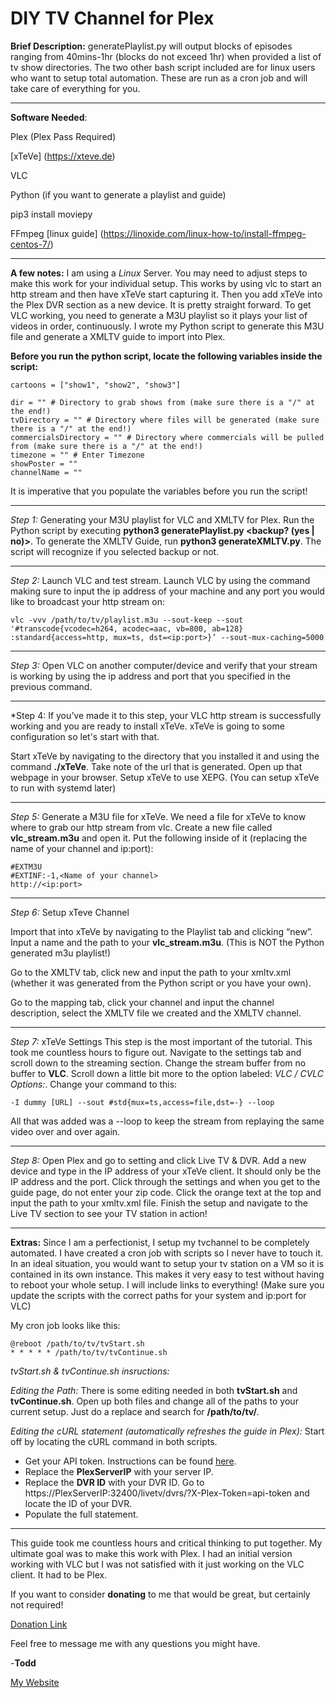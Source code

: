 # DIY TV Channel for Plex

**Brief Description:** generatePlaylist.py will output blocks of episodes ranging from 40mins-1hr (blocks do not exceed 1hr) when provided a list of tv show directories. The two other bash script included are for linux users who want to setup total automation. These are run as a cron job and will take care of everything for you.

---

**Software Needed**:

Plex (Plex Pass Required)

[xTeVe] (https://xteve.de)

VLC

Python (if you want to generate a playlist and guide)

pip3 install moviepy

FFmpeg [linux guide] (https://linoxide.com/linux-how-to/install-ffmpeg-centos-7/)

---

**A few notes:** I am using a *Linux* Server. You may need to adjust steps to make this work for your individual setup. This works by using vlc to start an http stream and then have xTeVe start capturing it. Then you add xTeVe into the Plex DVR section as a new device. It is pretty straight forward. To get VLC working, you need to generate a M3U playlist so it plays your list of videos in order, continuously. I wrote my Python script to generate this M3U file and generate a XMLTV guide to import into Plex.

**Before you run the python script, locate the following variables inside the script:**

```
cartoons = ["show1", "show2", "show3"]

dir = "" # Directory to grab shows from (make sure there is a "/" at the end!)
tvDirectory = "" # Directory where files will be generated (make sure there is a "/" at the end!)
commercialsDirectory = "" # Directory where commercials will be pulled from (make sure there is a "/" at the end!)
timezone = "" # Enter Timezone
showPoster = ""
channelName = ""
```

It is imperative that you populate the variables before you run the script!

---

*Step 1:* Generating your M3U playlist for VLC and XMLTV for Plex. Run the Python script by executing **python3 generatePlaylist.py <backup? (yes | no)>**. To generate the XMLTV Guide, run **python3 generateXMLTV.py**. The script will recognize if you selected backup or not.

---

*Step 2:* Launch VLC and test stream.
Launch VLC by using the command making sure to input the ip address of your machine and any port you would like to broadcast your http stream on:

```
vlc -vvv /path/to/tv/playlist.m3u --sout-keep --sout '#transcode{vcodec=h264, acodec=aac, vb=800, ab=128} :standard{access=http, mux=ts, dst=<ip:port>}’ --sout-mux-caching=5000
```

---

*Step 3:* Open VLC on another computer/device and verify that your stream is working by using the ip address and port that you specified in the previous command.

---

*Step 4: If you’ve made it to this step, your VLC http stream is successfully working and you are ready to install xTeVe. xTeVe is going to some configuration so let's start with that.
    
Start xTeVe by navigating to the directory that you installed it and using the command **./xTeVe**. Take note of the url that is generated. Open up that webpage in your browser. Setup xTeVe to use XEPG. (You can setup xTeVe to run with systemd later)
    
---

*Step 5:* Generate a M3U file for xTeVe. We need a file for xTeVe to know where to grab our http stream from vlc. Create a new file called **vlc_stream.m3u** and open it. Put the following inside of it (replacing the name of your channel and ip:port):

```
#EXTM3U 
#EXTINF:-1,<Name of your channel> 
http://<ip:port>
```

---

*Step 6:* Setup xTeve Channel

Import that into xTeVe by navigating to the Playlist tab and clicking “new”. Input a name and the path to your **vlc_stream.m3u**. (This is NOT the Python generated m3u playlist!) 

Go to the XMLTV tab, click new and input the path to your xmltv.xml (whether it was generated from the Python script or you have your own).

Go to the mapping tab, click your channel and input the channel description, select the XMLTV file we created and the XMLTV channel.

---

*Step 7:* xTeVe Settings
This step is the most important of the tutorial. This took me countless hours to figure out. Navigate to the settings tab and scroll down to the streaming section. Change the stream buffer from no buffer to **VLC**. Scroll down a little bit more to the option labeled: *VLC / CVLC Options:*. Change your command to this:

```
-I dummy [URL] --sout #std{mux=ts,access=file,dst=-} --loop
```
    
All that was added was a --loop to keep the stream from replaying the same video over and over again.

---

*Step 8:* Open Plex and go to setting and click Live TV & DVR. Add a new device and type in the IP address of your xTeVe client. It should only be the IP address and the port. Click through the settings and when you get to the guide page, do not enter your zip code. Click the orange text at the top and input the path to your xmltv.xml file. Finish the setup and navigate to the Live TV section to see your TV station in action!

---

**Extras:**
Since I am a perfectionist, I setup my tvchannel to be completely automated. I have created a cron job with scripts so I never have to touch it. In an ideal situation, you would want to setup your tv station on a VM so it is contained in its own instance. This makes it very easy to test without having to reboot your whole setup. I will include links to everything! (Make sure you update the scripts with the correct paths for your system and ip:port for VLC)

My cron job looks like this:

```
@reboot /path/to/tv/tvStart.sh
* * * * * /path/to/tv/tvContinue.sh
```
*tvStart.sh & tvContinue.sh insructions:*

*Editing the Path:* There is some editing needed in both **tvStart.sh** and **tvContinue.sh**. Open up both files and change all of the paths to your current setup. Just do a replace and search for **/path/to/tv/**.

*Editing the cURL statement (automatically refreshes the guide in Plex):* Start off by locating the cURL command in both scripts. 
- Get your API token. Instructions can be found [here](https://support.plex.tv/articles/204059436-finding-an-authentication-token-x-plex-token/).
- Replace the **PlexServerIP** with your server IP.
- Replace the **DVR ID** with your DVR ID. Go to https://PlexServerIP:32400/livetv/dvrs/?X-Plex-Token=api-token and locate the ID of your DVR.
- Populate the full statement.

---

This guide took me countless hours and critical thinking to put together. My ultimate goal was to make this work with Plex. I had an initial version working with VLC but I was not satisfied with it just working on the VLC client. It had to be Plex.

If you want to consider **donating** to me that would be great, but certainly not required!

[Donation Link](https://paypal.me/tmurphy605)

Feel free to message me with any questions you might have.

-**Todd**

[My Website](http://toddamurphy.me/index.php#contact)